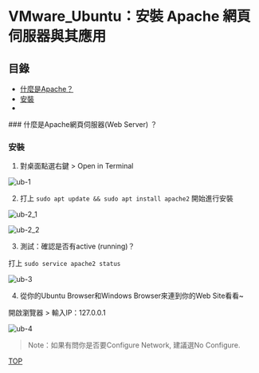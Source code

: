 <a name="111"/>

# VMware_Ubuntu：安裝 Apache 網頁伺服器與其應用

## 目錄
- [什麼是Apache？](###222)
- [安裝](###333)
- 



<a name="222"/>
### 什麼是Apache網頁伺服器(Web Server) ？

<a name="333"/>

### 安裝

1. 對桌面點選右鍵 > Open in Terminal

![ub-1](https://github.com/ElivaSong/ES-Fall2023/assets/126373882/c924f9a5-b5d4-4740-aa75-0846612c430c)

2. 打上 `sudo apt update && sudo apt install apache2` 開始進行安裝

![ub-2_1](https://github.com/ElivaSong/ES-Fall2023/assets/126373882/fc6e6e3c-b254-455b-869b-29d3928ddda8)

![ub-2_2](https://github.com/ElivaSong/ES-Fall2023/assets/126373882/298ab85d-c086-4a56-98e5-11ad489287ac)

3. 測試：確認是否有active (running)？

打上 `sudo service apache2 status`

![ub-3](https://github.com/ElivaSong/ES-Fall2023/assets/126373882/6428b96d-691d-474c-9a49-00f2eab5ef91)

4. 從你的Ubuntu Browser和Windows Browser來連到你的Web Site看看~

開啟瀏覽器 > 輸入IP：127.0.0.1

![ub-4](https://github.com/ElivaSong/ES-Fall2023/assets/126373882/895c1f4b-da9e-46a8-98a1-ff13ecd9c0ed)
> Note：如果有問你是否要Configure Network, 建議選No Configure.



[TOP](#111)
